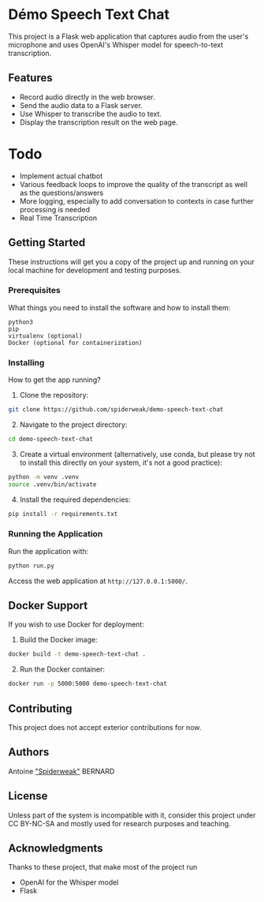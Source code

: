 # Démo Speech Text Chat

This project is a Flask web application that captures audio from the user's microphone and uses OpenAI's Whisper model for speech-to-text transcription.

## Features

- Record audio directly in the web browser.
- Send the audio data to a Flask server.
- Use Whisper to transcribe the audio to text.
- Display the transcription result on the web page.

# Todo

- Implement actual chatbot
- Various feedback loops to improve the quality of the transcript as well as the questions/answers
- More logging, especially to add conversation to contexts in case further processing is needed
- Real Time Transcription

## Getting Started

These instructions will get you a copy of the project up and running on your local machine for development and testing purposes.

### Prerequisites

What things you need to install the software and how to install them:

```
python3
pip
virtualenv (optional)
Docker (optional for containerization)
```

### Installing

How to get the app running?

1. Clone the repository:

```bash
git clone https://github.com/spiderweak/demo-speech-text-chat
```

2. Navigate to the project directory:

```bash
cd demo-speech-text-chat
```

3. Create a virtual environment (alternatively, use conda, but please try not to install this directly on your system, it's not a good practice):

```bash
python -m venv .venv
source .venv/bin/activate
```

4. Install the required dependencies:

```bash
pip install -r requirements.txt
```

### Running the Application

Run the application with:

```bash
python run.py
```

Access the web application at `http://127.0.0.1:5000/`.

## Docker Support

If you wish to use Docker for deployment:

1. Build the Docker image:

```bash
docker build -t demo-speech-text-chat .
```

2. Run the Docker container:

```bash
docker run -p 5000:5000 demo-speech-text-chat
```

## Contributing

This project does not accept exterior contributions for now.

## Authors

Antoine ["Spiderweak"](https://github.com/spiderweak) BERNARD

## License

Unless part of the system is incompatible with it, consider this project under CC BY-NC-SA and mostly used for research purposes and teaching.

## Acknowledgments

Thanks to these project, that make most of the project run
- OpenAI for the Whisper model
- Flask
